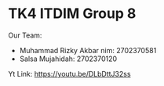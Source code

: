 # TK4 ITDIM Group 8

Our Team:

- Muhammad Rizky Akbar nim: 2702370581
- Salsa Mujahidah: 2702370120

Yt Link: https://youtu.be/DLbDttJ32ss
